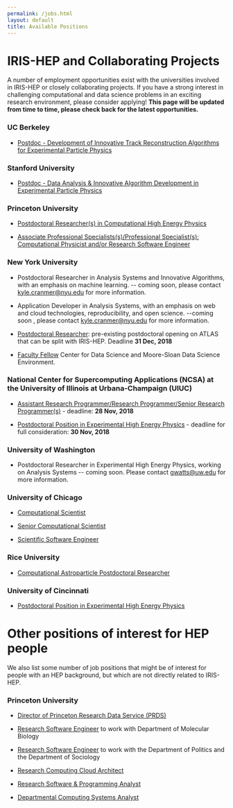 ```yaml
---
permalink: /jobs.html
layout: default
title: Available Positions
---
```


# IRIS-HEP and Collaborating Projects

 A number of employment opportunities exist with the universities involved in IRIS-HEP or closely collaborating projects. If you have a strong interest in challenging computational and data science problems in an exciting research environment, please consider applying! **This page will be updated from time to time, please check back for the latest opportunities.**

### UC Berkeley
  * [Postdoc - Development of Innovative Track Reconstruction Algorithms for Experimental Particle Physics](http://inspirehep.net/record/1694661)

### Stanford University

  * [Postdoc - Data Analysis & Innovative Algorithm Development in Experimental Particle Physics](https://academicjobsonline.org/ajo/jobs/12036)

### Princeton University

  * [Postdoctoral Researcher(s) in Computational High Energy Physics](https://puwebp.princeton.edu/AcadHire/apply/application.xhtml?listingId=9181)

  * [Associate Professional Specialists(s)/Professional Specialist(s): Computational Physicist and/or Research Software Engineer](https://puwebp.princeton.edu/AcadHire/apply/application.xhtml?listingId=9681)

### New York University

   * Postdoctoral Researcher in Analysis Systems and Innovative Algorithms, with an emphasis on machine learning. -- coming soon, please contact kyle.cranmer@nyu.edu for more information.

   * Application Developer in Analysis Systems, with an emphasis on web and cloud technologies, reproducibility, and open science. --coming soon , please contact kyle.cranmer@nyu.edu for more information.
   
   * [Postdoctoral Researcher](https://apply.interfolio.com/50856): pre-existing postdoctoral opening on ATLAS that can be split with IRIS-HEP. Deadline **31 Dec, 2018**
   
   * [Faculty Fellow](https://cds.nyu.edu/facultyfellows/) Center for Data Science and Moore-Sloan Data Science Environment.

### National Center for Supercomputing Applications (NCSA) at the University of Illinois at Urbana-Champaign (UIUC)

  * [Assistant Research Programmer/Research Programmer/Senior Research Programmer(s)](https://jobs.illinois.edu/academic-job-board/job-details?jobID=93366) - deadline: **28 Nov, 2018**

  * [Postdoctoral Position in Experimental High Energy Physics](/assets/pdf/20181025_Illinois_postdoc_ad.pdf) - deadline for full consideration: **30 Nov, 2018**

### University of Washington

  * Postdoctoral Researcher in Experimental High Energy Physics, working on Analysis Systems -- coming soon. Please contact gwatts@uw.edu for more information.

### University of Chicago

  * [Computational Scientist](https://uchicago.wd5.myworkdayjobs.com/en-US/External/job/Hyde-Park-Campus/Computational-Scientist_JR03087)

  * [Senior Computational Scientist](https://uchicago.wd5.myworkdayjobs.com/en-US/External/job/Hyde-Park-Campus/Senior-Computational-Scientist_JR03135)
  
  * [Scientific Software Engineer](https://uchicago.wd5.myworkdayjobs.com/en-US/External/job/Hyde-Park-Campus/Scientific-Software-Engineer_JR03232)

### Rice University

  * [Computational Astroparticle Postdoctoral Researcher](http://jobs.rice.edu/postings/17084)

### University of Cincinnati

  * [Postdoctoral Position in Experimental High Energy Physics](/assets/pdf/20181019-Cincinnati-postdoc.pdf)


# Other positions of interest for HEP people

We also list some number of job positions that might be of interest for people
with an HEP background, but which are not directly related to IRIS-HEP.

### Princeton University

  * [Director of Princeton Research Data Service (PRDS)](https://main-princeton.icims.com/jobs/9583/director-of-princeton-research-data-service/job?hub=15)

  * [Research Software Engineer](https://main-princeton.icims.com/jobs/9275/research-software-engineer/job) to work with Department of Molecular Biology

  * [Research Software Engineer](https://main-princeton.icims.com/jobs/9378/research-software-engineer/job) to work with the Department of Politics and the Department of Sociology

  * [Research Computing Cloud Architect](https://main-princeton.icims.com/jobs/8933/research-computing-cloud-architect/job)

  * [Research Software & Programming Analyst](https://main-princeton.icims.com/jobs/8972/research-software-programming-analyst/job)

  * [Departmental Computing Systems Analyst](https://main-princeton.icims.com/jobs/9584/departmental-computing-systems-analyst/job)



